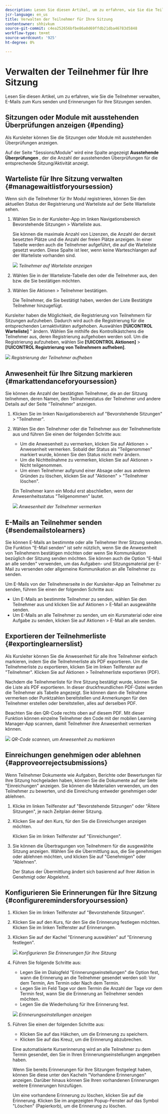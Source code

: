 ```yaml
---
description: Lesen Sie diesen Artikel, um zu erfahren, wie Sie die Teilnehmer verwalten, E-Mails zum Kurs senden und Erinnerungen für Ihre Sitzungen senden.
jcr-language: en_us
title: Verwalten der Teilnehmer für Ihre Sitzung
contentowner: shhivkum
source-git-commit: c4ea252656bfbe86a0d69ffdb21dba46783d5848
workflow-type: tm+mt
source-wordcount: '925'
ht-degree: 0%

---
```




# Verwalten der Teilnehmer für Ihre Sitzung

Lesen Sie diesen Artikel, um zu erfahren, wie Sie die Teilnehmer verwalten, E-Mails zum Kurs senden und Erinnerungen für Ihre Sitzungen senden.

## Sitzungen oder Module mit ausstehenden Überprüfungen anzeigen {#pending}

Als Kursleiter können Sie die Sitzungen oder Module mit ausstehenden Überprüfungen anzeigen.

Auf der Seite &quot;Sessions/Module&quot; wird eine Spalte angezeigt **Ausstehende Überprüfungen** , der die Anzahl der ausstehenden Überprüfungen für die entsprechende Sitzung/Aktivität anzeigt.

## Warteliste für Ihre Sitzung verwalten {#managewaitlistforyoursession}

Wenn sich die Teilnehmer für Ihr Modul registrieren, können Sie den aktuellen Status der Registrierung und Warteliste auf der Seite Warteliste sehen.

1. Wählen Sie in der Kursleiter-App im linken Navigationsbereich Bevorstehende Sitzungen > Warteliste aus.

   Sie können die maximale Anzahl von Lizenzen, die Anzahl der derzeit besetzten Plätze und die Anzahl der freien Plätze anzeigen. In einer Tabelle werden auch die Teilnehmer aufgeführt, die auf die Warteliste gesetzt wurden. Diese Spalte ist leer, wenn keine Warteschlangen auf der Warteliste vorhanden sind.

   ![](assets/waitlist.png)
   *Teilnehmer auf Warteliste anzeigen*

1. Wählen Sie in der Warteliste-Tabelle den oder die Teilnehmer aus, den bzw. die Sie bestätigen möchten.
1. Wählen Sie Aktionen > Teilnehmer bestätigen.

   Die Teilnehmer, die Sie bestätigt haben, werden der Liste Bestätigte Teilnehmer hinzugefügt.

Kursleiter haben die Möglichkeit, die Registrierung von Teilnehmern für Sitzungen aufzuheben. Dadurch wird auch die Registrierung für die entsprechenden Lernaktivitäten aufgehoben. Auswählen **[!UICONTROL Warteliste]** &quot; ändern. Wählen Sie mithilfe des Kontrollkästchens die Teilnehmer aus, deren Registrierung aufgehoben werden soll. Um die Registrierung aufzuheben, wählen Sie **[!UICONTROL Aktionen]** > **[!UICONTROL Registrierung von Teilnehmern aufheben]**.

![](assets/unenroll-learners.png)
*Registrierung der Teilnehmer aufheben*

## Anwesenheit für Ihre Sitzung markieren {#markattendanceforyoursession}

Sie können die Anzahl der bestätigten Teilnehmer, die an der Sitzung teilnehmen, deren Namen, den Teilnahmestatus der Teilnehmer und andere Details auf der Seite &quot;Teilnehmer&quot; anzeigen.

1. Klicken Sie im linken Navigationsbereich auf &quot;Bevorstehende Sitzungen&quot; > &quot;Teilnehmer&quot;.
1. Wählen Sie den Teilnehmer oder die Teilnehmer aus der Teilnehmerliste aus und führen Sie einen der folgenden Schritte aus:

   * Um die Anwesenheit zu vermerken, klicken Sie auf Aktionen > Anwesenheit vermerken. Sobald der Status als &quot;Teilgenommen&quot; markiert wurde, können Sie den Status nicht mehr ändern.
   * Um die Nichtteilnahme zu vermerken, klicken Sie auf Aktionen > Nicht teilgenommen.
   * Um einen Teilnehmer aufgrund einer Absage oder aus anderen Gründen zu löschen, klicken Sie auf &quot;Aktionen&quot; > &quot;Teilnehmer löschen&quot;.

   Ein Teilnehmer kann ein Modul erst abschließen, wenn der Anwesenheitsstatus &quot;Teilgenommen&quot; lautet.

   ![](assets/markattendance.png)
   *Anwesenheit der Teilnehmer vermerken*

## E-Mails an Teilnehmer senden {#sendemailstolearners}

Sie können E-Mails an bestimmte oder alle Teilnehmer Ihrer Sitzung senden. Die Funktion &quot;E-Mail senden&quot; ist sehr nützlich, wenn Sie die Anwesenheit von Teilnehmern bestätigen möchten oder wenn Sie Kommunikation bezüglich der Sitzung senden möchten. Sie können auch die Option &quot;E-Mail an alle senden&quot; verwenden, um das Aufgaben- und Sitzungsmaterial per E-Mail zu versenden oder allgemeine Kommunikation an alle Teilnehmer zu senden.

Um E-Mails von der Teilnehmerseite in der Kursleiter-App an Teilnehmer zu senden, führen Sie einen der folgenden Schritte aus:

* Um E-Mails an bestimmte Teilnehmer zu senden, wählen Sie den Teilnehmer aus und klicken Sie auf Aktionen > E-Mail an ausgewählte senden.
* Um E-Mails an alle Teilnehmer zu senden, um ein Kursmaterial oder eine Aufgabe zu senden, klicken Sie auf Aktionen > E-Mail an alle senden.

## Exportieren der Teilnehmerliste {#exportinglearnerslist}

Als Kursleiter können Sie die Anwesenheit für alle Ihre Teilnehmer einfach markieren, indem Sie die Teilnehmerliste als PDF exportieren. Um die Teilnehmerliste zu exportieren, klicken Sie im linken Teilfenster auf &quot;Teilnehmer&quot;. Klicken Sie auf Aktionen > Teilnehmerliste exportieren (PDF).

Nachdem die Teilnehmerliste für Ihre Sitzung bestätigt wurde, können Sie die Liste als PDF exportieren. In dieser druckfreundlichen PDF-Datei werden die Teilnehmer als Tabelle angezeigt. Sie können dann die Teilnahme vermerken oder Punktzahlen bereitstellen und Anmerkungen für den Teilnehmer erstellen oder bereitstellen, alles auf derselben PDF.

Beachten Sie den QR-Code rechts oben auf diesem PDF. Mit dieser Funktion können einzelne Teilnehmer den Code mit der mobilen Learning Manager-App scannen, damit Teilnehmer ihre Anwesenheit vermerken können.

![](assets/exportpdf.png)
*QR-Code scannen, um Anwesenheit zu markieren*

## Einreichungen genehmigen oder ablehnen {#approveorrejectsubmissions}

Wenn Teilnehmer Dokumente wie Aufgaben, Berichte oder Bewertungen für Ihre Sitzung hochgeladen haben, können Sie die Dokumente auf der Seite &quot;Einreichungen&quot; anzeigen. Sie können die Materialien verwenden, um den Teilnehmer zu bewerten, und die Einreichung entweder genehmigen oder ablehnen.

1. Klicke im linken Teilfenster auf &quot;Bevorstehende Sitzungen&quot; oder &quot;Ältere Sitzungen&quot;, je nach Zeitplan deiner Sitzung.
1. Klicken Sie auf den Kurs, für den Sie die Einreichungen anzeigen möchten.

   Klicken Sie im linken Teilfenster auf &quot;Einreichungen&quot;.

1. Sie können die Übertragungen von Teilnehmern für die ausgewählte Sitzung anzeigen. Wählen Sie die Übermittlung aus, die Sie genehmigen oder ablehnen möchten, und klicken Sie auf &quot;Genehmigen&quot; oder &quot;Ablehnen&quot;.

   Der Status der Übermittlung ändert sich basierend auf Ihrer Aktion in Genehmigt oder Abgelehnt.

## Konfigurieren Sie Erinnerungen für Ihre Sitzung {#configureremindersforyoursession}

1. Klicken Sie im linken Teilfenster auf &quot;Bevorstehende Sitzungen&quot;.
1. Klicken Sie auf den Kurs, für den Sie die Erinnerung festlegen möchten. Klicken Sie im linken Teilfenster auf Erinnerungen.
1. Klicken Sie auf der Kachel &quot;Erinnerung auswählen&quot; auf &quot;Erinnerung festlegen&quot;.

   ![](assets/setreminder.png)
   *Konfigurieren Sie Erinnerungen für Ihre Sitzung*

1. Führen Sie folgende Schritte aus:

   * Legen Sie im Dialogfeld &quot;Erinnerungseinstellungen&quot; die Option fest, wann die Erinnerung an die Teilnehmer gesendet werden soll: Vor dem Termin, Am Termin oder Nach dem Termin.
   * Legen Sie im Feld Tage vor dem Termin die Anzahl der Tage vor dem Termin fest, wann Sie die Erinnerung an Teilnehmer senden möchten.
   * Legen Sie die Wiederholung für Ihre Erinnerung fest.

   ![](assets/remindersettings.png)
   *Erinnerungseinstellungen anzeigen*

1. Führen Sie einen der folgenden Schritte aus:

   * Klicken Sie auf das Häkchen, um die Erinnerung zu speichern.
   * Klicken Sie auf das Kreuz, um die Erinnerung abzubrechen.

   Eine automatisierte Kurserinnerung wird an alle Teilnehmer zu dem Termin gesendet, den Sie in Ihren Erinnerungseinstellungen angegeben haben.

   Wenn Sie bereits Erinnerungen für Ihre Sitzungen festgelegt haben, können Sie diese unter den Kacheln &quot;Vorhandene Erinnerungen&quot; anzeigen. Darüber hinaus können Sie Ihren vorhandenen Erinnerungen weitere Erinnerungen hinzufügen.

   Um eine vorhandene Erinnerung zu löschen, klicken Sie auf die Erinnerung. Klicken Sie im angezeigten Popup-Fenster auf das Symbol &quot;Löschen&quot; (Papierkorb), um die Erinnerung zu löschen.

